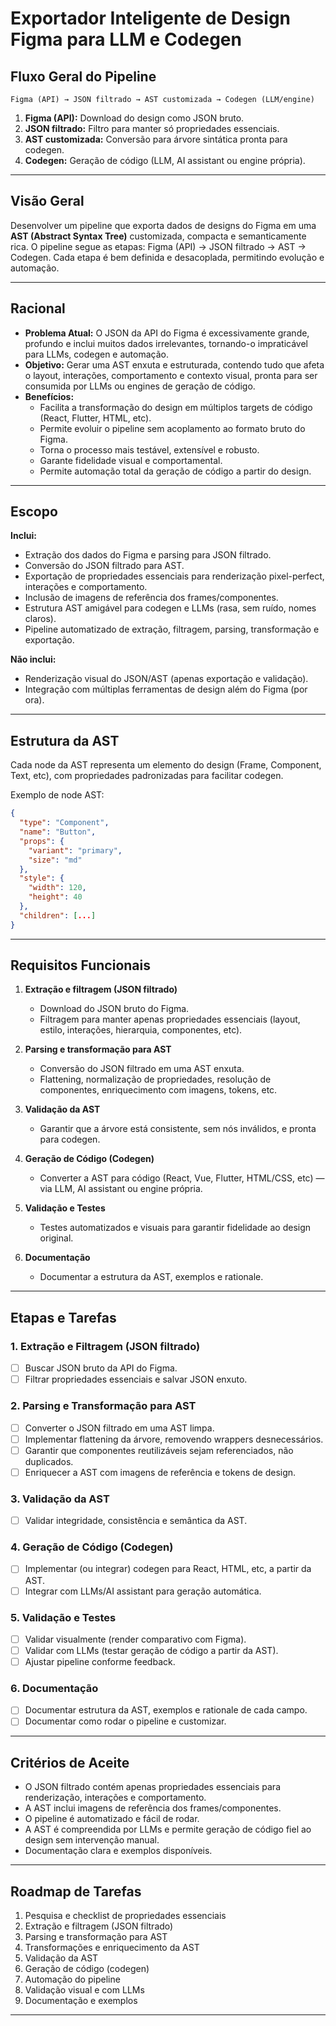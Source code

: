# Exportador Inteligente de Design Figma para LLM e Codegen

## Fluxo Geral do Pipeline

```
Figma (API) → JSON filtrado → AST customizada → Codegen (LLM/engine)
```

1. **Figma (API):** Download do design como JSON bruto.
2. **JSON filtrado:** Filtro para manter só propriedades essenciais.
3. **AST customizada:** Conversão para árvore sintática pronta para codegen.
4. **Codegen:** Geração de código (LLM, AI assistant ou engine própria).

---

## Visão Geral

Desenvolver um pipeline que exporta dados de designs do Figma em uma **AST (Abstract Syntax Tree)** customizada, compacta e semanticamente rica. O pipeline segue as etapas: Figma (API) → JSON filtrado → AST → Codegen. Cada etapa é bem definida e desacoplada, permitindo evolução e automação.

---

## Racional

- **Problema Atual:** O JSON da API do Figma é excessivamente grande, profundo e inclui muitos dados irrelevantes, tornando-o impraticável para LLMs, codegen e automação.
- **Objetivo:** Gerar uma AST enxuta e estruturada, contendo tudo que afeta o layout, interações, comportamento e contexto visual, pronta para ser consumida por LLMs ou engines de geração de código.
- **Benefícios:**
  - Facilita a transformação do design em múltiplos targets de código (React, Flutter, HTML, etc).
  - Permite evoluir o pipeline sem acoplamento ao formato bruto do Figma.
  - Torna o processo mais testável, extensível e robusto.
  - Garante fidelidade visual e comportamental.
  - Permite automação total da geração de código a partir do design.

---

## Escopo

**Inclui:**
- Extração dos dados do Figma e parsing para JSON filtrado.
- Conversão do JSON filtrado para AST.
- Exportação de propriedades essenciais para renderização pixel-perfect, interações e comportamento.
- Inclusão de imagens de referência dos frames/componentes.
- Estrutura AST amigável para codegen e LLMs (rasa, sem ruído, nomes claros).
- Pipeline automatizado de extração, filtragem, parsing, transformação e exportação.

**Não inclui:**
- Renderização visual do JSON/AST (apenas exportação e validação).
- Integração com múltiplas ferramentas de design além do Figma (por ora).

---

## Estrutura da AST

Cada node da AST representa um elemento do design (Frame, Component, Text, etc), com propriedades padronizadas para facilitar codegen.

Exemplo de node AST:
```json
{
  "type": "Component",
  "name": "Button",
  "props": {
    "variant": "primary",
    "size": "md"
  },
  "style": {
    "width": 120,
    "height": 40
  },
  "children": [...]
}
```

---

## Requisitos Funcionais

1. **Extração e filtragem (JSON filtrado)**
   - Download do JSON bruto do Figma.
   - Filtragem para manter apenas propriedades essenciais (layout, estilo, interações, hierarquia, componentes, etc).

2. **Parsing e transformação para AST**
   - Conversão do JSON filtrado em uma AST enxuta.
   - Flattening, normalização de propriedades, resolução de componentes, enriquecimento com imagens, tokens, etc.

3. **Validação da AST**
   - Garantir que a árvore está consistente, sem nós inválidos, e pronta para codegen.

4. **Geração de Código (Codegen)**
   - Converter a AST para código (React, Vue, Flutter, HTML/CSS, etc) — via LLM, AI assistant ou engine própria.

5. **Validação e Testes**
   - Testes automatizados e visuais para garantir fidelidade ao design original.

6. **Documentação**
   - Documentar a estrutura da AST, exemplos e rationale.

---

## Etapas e Tarefas

### 1. Extração e Filtragem (JSON filtrado)
- [ ] Buscar JSON bruto da API do Figma.
- [ ] Filtrar propriedades essenciais e salvar JSON enxuto.

### 2. Parsing e Transformação para AST
- [ ] Converter o JSON filtrado em uma AST limpa.
- [ ] Implementar flattening da árvore, removendo wrappers desnecessários.
- [ ] Garantir que componentes reutilizáveis sejam referenciados, não duplicados.
- [ ] Enriquecer a AST com imagens de referência e tokens de design.

### 3. Validação da AST
- [ ] Validar integridade, consistência e semântica da AST.

### 4. Geração de Código (Codegen)
- [ ] Implementar (ou integrar) codegen para React, HTML, etc, a partir da AST.
- [ ] Integrar com LLMs/AI assistant para geração automática.

### 5. Validação e Testes
- [ ] Validar visualmente (render comparativo com Figma).
- [ ] Validar com LLMs (testar geração de código a partir da AST).
- [ ] Ajustar pipeline conforme feedback.

### 6. Documentação
- [ ] Documentar estrutura da AST, exemplos e rationale de cada campo.
- [ ] Documentar como rodar o pipeline e customizar.

---

## Critérios de Aceite

- O JSON filtrado contém apenas propriedades essenciais para renderização, interações e comportamento.
- A AST inclui imagens de referência dos frames/componentes.
- O pipeline é automatizado e fácil de rodar.
- A AST é compreendida por LLMs e permite geração de código fiel ao design sem intervenção manual.
- Documentação clara e exemplos disponíveis.

---

## Roadmap de Tarefas

1. Pesquisa e checklist de propriedades essenciais
2. Extração e filtragem (JSON filtrado)
3. Parsing e transformação para AST
4. Transformações e enriquecimento da AST
5. Validação da AST
6. Geração de código (codegen)
7. Automação do pipeline
8. Validação visual e com LLMs
9. Documentação e exemplos

---
